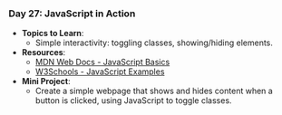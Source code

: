 ### **Day 27: JavaScript in Action**

- **Topics to Learn**:
  - Simple interactivity: toggling classes, showing/hiding elements.
- **Resources**:
  - [MDN Web Docs - JavaScript Basics](https://developer.mozilla.org/en-US/docs/Learn/JavaScript/Building_blocks)
  - [W3Schools - JavaScript Examples](https://www.w3schools.com/js/js_examples.asp)
- **Mini Project**:
  - Create a simple webpage that shows and hides content when a button is clicked, using JavaScript to toggle classes.
